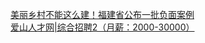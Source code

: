   
[美丽乡村不能这么建！福建省公布一批负面案例](http://www.dianyue.me/archives/270/fn0js5m4n7mh45i8/)  
[爱山人才网|综合招聘2（月薪：2000-30000）](http://www.dianyue.me/archives/354/gyt267b5mmb3zllo/)